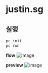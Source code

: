# justin.sg

## 실행
```bash
pc init
pc run
```

**flow**
![image](https://github.com/kakao-aicoursework/justin.sg/assets/35288556/c2b72bf5-6e49-408a-ab0b-e8e66ab37f2c)






**preview**
![image](https://github.com/kakao-aicoursework/justin.sg/assets/35288556/fd327834-2844-4ff1-966b-d36a50dfb780)
